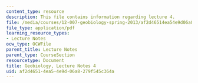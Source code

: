 ```yaml
---
content_type: resource
description: This file contains information regarding lecture 4.
file: /media/courses/12-007-geobiology-spring-2013/af2d46514ea54e9d06a8279f545c364a_MIT12_007S13_Lec4.pdf
file_type: application/pdf
learning_resource_types:
- Lecture Notes
ocw_type: OCWFile
parent_title: Lecture Notes
parent_type: CourseSection
resourcetype: Document
title: Geobiology, Lecture Notes 4
uid: af2d4651-4ea5-4e9d-06a8-279f545c364a
---
```

